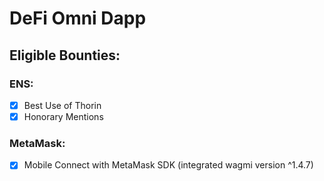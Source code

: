 # DeFi Omni Dapp

## Eligible Bounties:

### ENS:
- [x] Best Use of Thorin
- [x] Honorary Mentions

### MetaMask:
- [x] Mobile Connect with MetaMask SDK (integrated wagmi version ^1.4.7)